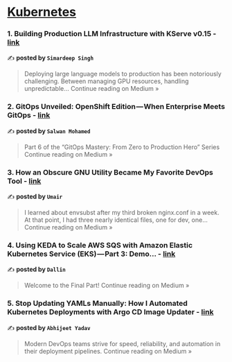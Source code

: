 
<h1><a href=https://medium.com/tag/kubernetes/recommended target="_blank" rel="noopener noreferrer">Kubernetes</a></h1>
<h3>1. Building Production LLM Infrastructure with KServe v0.15 - <a href="https://medium.com/@simardeep.oberoi/building-production-llm-infrastructure-with-kserve-v0-15-a5eecb2311bc?source=rss------kubernetes-5" target="_blank" rel="noopener noreferrer">link</a></h3>

✍️ **posted by `Simardeep Singh`**

<blockquote>Deploying large language models to production has been notoriously challenging. Between managing GPU resources, handling unpredictable…
Continue reading on Medium »</blockquote>

<h3>2. GitOps Unveiled: OpenShift Edition — When Enterprise Meets GitOps - <a href="https://medium.com/@salwan.mohamed/gitops-unveiled-openshift-edition-when-enterprise-meets-gitops-60436a879c64?source=rss------kubernetes-5" target="_blank" rel="noopener noreferrer">link</a></h3>

✍️ **posted by `Salwan Mohamed`**

<blockquote>Part 6 of the “GitOps Mastery: From Zero to Production Hero” Series
Continue reading on Medium »</blockquote>

<h3>3. How an Obscure GNU Utility Became My Favorite DevOps Tool - <a href="https://medium.com/@u.mair/how-an-obscure-gnu-utility-became-my-favorite-devops-tool-4c655c541f95?source=rss------kubernetes-5" target="_blank" rel="noopener noreferrer">link</a></h3>

✍️ **posted by `Umair`**

<blockquote>I learned about envsubst after my third broken nginx.conf in a week. At that point, I had three nearly identical files, one for dev, one…
Continue reading on Medium »</blockquote>

<h3>4. Using KEDA to Scale AWS SQS with Amazon Elastic Kubernetes Service (EKS) — Part 3: Demo… - <a href="https://medium.com/@junglekid_40016/using-keda-to-scale-aws-sqs-with-amazon-elastic-kubernetes-service-eks-part-3-demo-8d600146ff06?source=rss------kubernetes-5" target="_blank" rel="noopener noreferrer">link</a></h3>

✍️ **posted by `Dallin`**

<blockquote>Welcome to the Final Part!
Continue reading on Medium »</blockquote>

<h3>5. Stop Updating YAMLs Manually: How I Automated Kubernetes Deployments with Argo CD Image Updater - <a href="https://medium.com/@mr.abhizeet/stop-updating-yamls-manually-how-i-automated-kubernetes-deployments-with-argo-cd-image-updater-5e6ff1a00a09?source=rss------kubernetes-5" target="_blank" rel="noopener noreferrer">link</a></h3>

✍️ **posted by `Abhijeet Yadav`**

<blockquote>Modern DevOps teams strive for speed, reliability, and automation in their deployment pipelines.
Continue reading on Medium »</blockquote>

